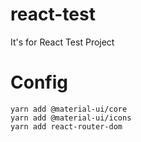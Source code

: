 # react-test
It's for React Test Project

# Config
```make
yarn add @material-ui/core
yarn add @material-ui/icons
yarn add react-router-dom
```
